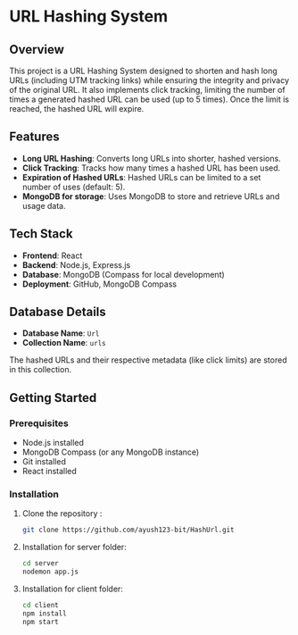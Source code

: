 # URL Hashing System

## Overview

This project is a URL Hashing System designed to shorten and hash long URLs (including UTM tracking links) while ensuring the integrity and privacy of the original URL. It also implements click tracking, limiting the number of times a generated hashed URL can be used (up to 5 times). Once the limit is reached, the hashed URL will expire.

## Features
- **Long URL Hashing**: Converts long URLs into shorter, hashed versions.
- **Click Tracking**: Tracks how many times a hashed URL has been used.
- **Expiration of Hashed URLs**: Hashed URLs can be limited to a set number of uses (default: 5).
- **MongoDB for storage**: Uses MongoDB to store and retrieve URLs and usage data.

## Tech Stack
- **Frontend**: React
- **Backend**: Node.js, Express.js
- **Database**: MongoDB (Compass for local development)
- **Deployment**: GitHub, MongoDB Compass

## Database Details
- **Database Name**: `Url`
- **Collection Name**: `urls`

The hashed URLs and their respective metadata (like click limits) are stored in this collection.

## Getting Started

### Prerequisites
- Node.js installed
- MongoDB Compass (or any MongoDB instance)
- Git installed
- React installed

### Installation

1. Clone the repository :
   ```bash
   git clone https://github.com/ayush123-bit/HashUrl.git

2. Installation for server folder:
   ```bash
   cd server
   nodemon app.js

3. Installation for client folder:
   ```bash
   cd client
   npm install
   npm start
   